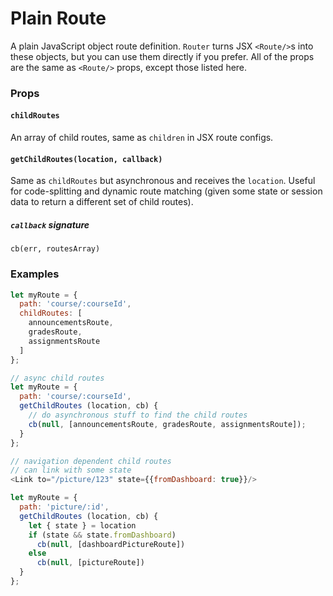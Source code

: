 # Plain Route

A plain JavaScript object route definition. `Router` turns JSX
`<Route/>`s into these objects, but you can use them directly if you
prefer. All of the props are the same as `<Route/>` props, except
those listed here.

### Props

#### `childRoutes`

An array of child routes, same as `children` in JSX route configs.

#### `getChildRoutes(location, callback)`

Same as `childRoutes` but asynchronous and receives the `location`.
Useful for code-splitting and dynamic route matching (given some state
or session data to return a different set of child routes).

##### `callback` signature

`cb(err, routesArray)`

### Examples

```js
let myRoute = {
  path: 'course/:courseId',
  childRoutes: [
    announcementsRoute,
    gradesRoute,
    assignmentsRoute
  ]
};

// async child routes
let myRoute = {
  path: 'course/:courseId',
  getChildRoutes (location, cb) {
    // do asynchronous stuff to find the child routes
    cb(null, [announcementsRoute, gradesRoute, assignmentsRoute]);
  }
};

// navigation dependent child routes
// can link with some state
<Link to="/picture/123" state={{fromDashboard: true}}/>

let myRoute = {
  path: 'picture/:id',
  getChildRoutes (location, cb) {
    let { state } = location
    if (state && state.fromDashboard)
      cb(null, [dashboardPictureRoute])
    else
      cb(null, [pictureRoute])
  }
};
```